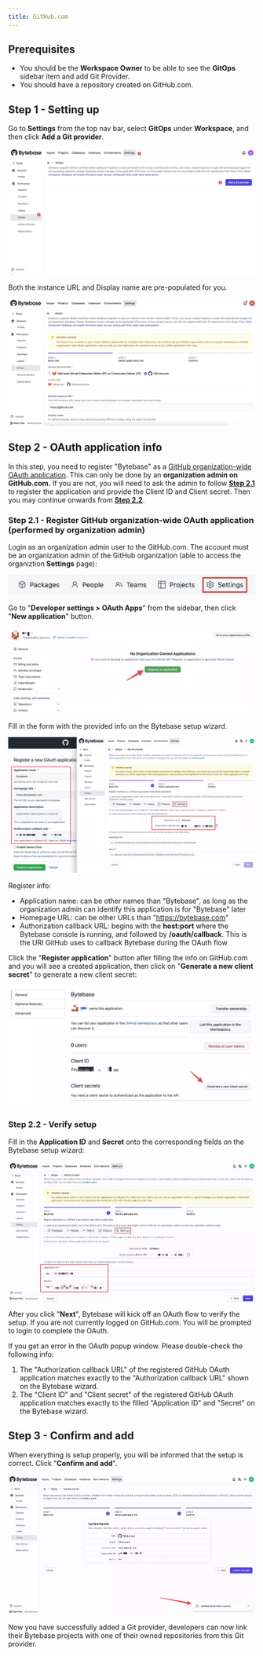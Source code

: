 ```yaml
---
title: GitHub.com
---
```


## Prerequisites

- You should be the **Workspace Owner** to be able to see the **GitOps** sidebar item and add Git Provider.
- You should have a repository created on GitHub.com.

## Step 1 - Setting up

Go to **Settings** from the top nav bar, select **GitOps** under **Workspace**, and then click **Add a Git provider**.

![add-git-provider](/static/docs/vcs-integration/add-git-provider/add-git-provider.webp)

Both the instance URL and Display name are pre-populated for you.

![add-git-provider-steps](/static/docs/vcs-integration/add-git-provider/add-git-provider-github-com-step1.webp)

## Step 2 - OAuth application info

<hint-block type="warning">

In this step, you need to register "Bytebase" as a [GitHub organization-wide OAuth application](https://docs.github.com/en/developers/apps/building-oauth-apps/creating-an-oauth-app). This can only be done by an **organization admin on GitHub.com.** If you are not, you will need to ask the admin to follow [**Step 2.1** ](#step-21---register-github-organization-wide-oauth-application-performed-by-organization-admin)to register the application and provide the Client ID and Client secret. Then you may continue onwards from [**Step 2.2**](#step-22---verify-setup-1).

</hint-block>

### Step 2.1 - Register GitHub organization-wide OAuth application (performed by organization admin)

Login as an organization admin user to the GitHub.com. The account must be an organization admin of the GitHub organization (able to access the organiztion **Settings** page):

![github-admin-settings](/static/docs/vcs-integration/add-git-provider/github-admin-settings.webp)

Go to "**Developer settings > OAuth Apps**" from the sidebar, then click "**New application**" button.

![vcs-github-step](/static/docs/vcs-integration/add-git-provider/vcs-github-step1.webp)

Fill in the form with the provided info on the Bytebase setup wizard.

![vcs-github-step](/static/docs/vcs-integration/add-git-provider/vcs-github-step2.webp)

Register info:

- Application name: can be other names than "Bytebase", as long as the organization admin can identify this application is for "Bytebase" later
- Homepage URL: can be other URLs than "https://bytebase.com"
- Authorization callback URL: begins with the **host:port** where the Bytebase console is running, and followed by **/oauth/callback**. This is the URI GitHub uses to callback Bytebase during the OAuth flow

Click the "**Register application**" button after filling the info on GitHub.com and you will see a created application, then click on "**Generate a new client secret**" to generate a new client secret:

![vcs-github-step](/static/docs/vcs-integration/add-git-provider/vcs-github-step3.webp)

### Step 2.2 - Verify setup

Fill in the **Application ID** and **Secret** onto the corresponding fields on the Bytebase setup wizard:

![vcs-github-step](/static/docs/vcs-integration/add-git-provider/vcs-github-step4.webp)

After you click "**Next**", Bytebase will kick off an OAuth flow to verify the setup. If you are not currently logged on GitHub.com. You will be prompted to login to complete the OAuth.

<hint-block type="info">

If you get an error in the OAuth popup window. Please double-check the following info:

1. The "Authorization callback URL" of the registered GitHub OAuth application matches exactly to the "Authorization callback URL" shown on the Bytebase wizard.
2. The "Client ID" and "Client secret" of the registered GitHub OAuth application matches exactly to the filled "Application ID" and "Secret" on the Bytebase wizard.

</hint-block>

## Step 3 - Confirm and add

When everything is setup properly, you will be informed that the setup is correct. Click "**Confirm and add**".

![vcs-github-step](/static/docs/vcs-integration/add-git-provider/vcs-github-step5.webp)

Now you have successfully added a Git provider, developers can now link their Bytebase projects with one of their owned repositories from this Git provider.
